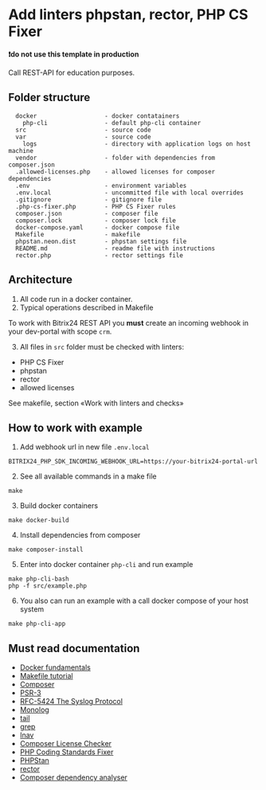 # Add linters phpstan, rector, PHP CS Fixer

**❗do not use this template in production**

Call REST-API for education purposes.

## Folder structure
```
  docker                   - docker contatainers
    php-cli                - default php-cli container
  src                      - source code
  var                      - source code
    logs                   - directory with application logs on host machine
  vendor                   - folder with dependencies from composer.json
  .allowed-licenses.php    - allowed licenses for composer dependencies
  .env                     - environment variables
  .env.local               - uncommitted file with local overrides  
  .gitignore               - gitignore file
  .php-cs-fixer.php        - PHP CS Fixer rules 
  composer.json            - composer file
  composer.lock            - composer lock file
  docker-compose.yaml      - docker compose file
  Makefile                 - makefile
  phpstan.neon.dist        - phpstan settings file
  README.md                - readme file with instructions
  rector.php               - rector settings file    
```
## Architecture
1. All code run in a docker container.
2. Typical operations described in Makefile

To work with Bitrix24 REST API you **must** create an incoming webhook in your dev-portal with scope `crm`.

3. All files in `src` folder must be checked with linters:
- PHP CS Fixer
- phpstan
- rector
- allowed licenses
 
See makefile, section «Work with linters and checks»

## How to work with example

1. Add webhook url in new file `.env.local`
```
BITRIX24_PHP_SDK_INCOMING_WEBHOOK_URL=https://your-bitrix24-portal-url
```
2. See all available commands in a make file
```shell
make
```
3. Build docker containers
```shell
make docker-build
```
4. Install dependencies from composer
```shell
make composer-install
```

5. Enter into docker container `php-cli` and run example
```shell
make php-cli-bash
php -f src/example.php
```
6. You also can run an example with a call docker compose of your host system
```shell
make php-cli-app
```

## Must read documentation
- [Docker fundamentals](https://docs.docker.com/get-started/introduction/)
- [Makefile tutorial](https://makefiletutorial.com/#getting-started)
- [Composer](https://getcomposer.org/doc/)
- [PSR-3](https://www.php-fig.org/psr/psr-3/)
- [RFC-5424 The Syslog Protocol](https://datatracker.ietf.org/doc/html/rfc5424)
- [Monolog](https://github.com/Seldaek/monolog)
- [tail](https://man7.org/linux/man-pages/man1/tail.1.html)
- [grep](https://man7.org/linux/man-pages/man1/grep.1.html)
- [lnav](https://lnav.org/)
- [Composer License Checker](https://github.com/dominikb/composer-license-checker)
- [PHP Coding Standards Fixer](https://cs.symfony.com/)
- [PHPStan](https://phpstan.org/)
- [rector](https://getrector.com/documentation)
- [Composer dependency analyser](https://github.com/shipmonk-rnd/composer-dependency-analyser)